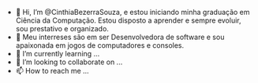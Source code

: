 - 👋 Hi, I’m @CinthiaBezerraSouza, e estou iniciando minha graduação em Ciência da Computação. Estou disposto a aprender e sempre evoluir, sou prestativo e organizado.
- 👀 Meu interreses são em ser Desenvolvedora de software e sou apaixonada em jogos de computadores e consoles.
- 🌱 I’m currently learning ...
- 💞️ I’m looking to collaborate on ...
- 📫 How to reach me ...

<!---
CinthiaBezerraSouza/CinthiaBezerraSouza is a ✨ special ✨ repository because its `README.md` (this file) appears on your GitHub profile.
You can click the Preview link to take a look at your changes.
--->

